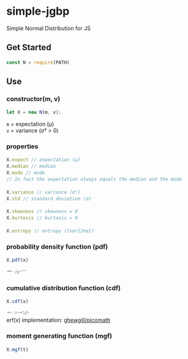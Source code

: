 # simple-jgbp
Simple Normal Distribution for JS

## Get Started
```js
const N = require(PATH)
```

## Use
### constructor(m, v)
```js
let X = new N(m, v);
```
`m` = expectation (μ)<br/>
`v` = variance (σ² > 0)

### properties
```js
X.expect // expectation (μ)
X.median // median
X.mode // mode
// In fact the expectation always equals the median and the mode

X.variance // variance (σ²)
X.std // standard deviation (σ)

X.skewness // skewness = 0
X.kurtosis // kurtosis = 0

X.entropy // entropy (lnσ√{2πe})
```


### probability density function (pdf)
```js
X.pdf(x)
```
<img src="/assets/simple-jgbp_pdf.png" height="15px">

### cumulative distribution function (cdf)
```js
X.cdf(x)
```
<img src="/assets/simple-jgbp_cdf.png" height="15px"><br/>
erf(x) implementation: [ghewgill/picomath](https://github.com/ghewgill/picomath)

### moment generating function (mgf)
```js
X.mgf(t)
```


